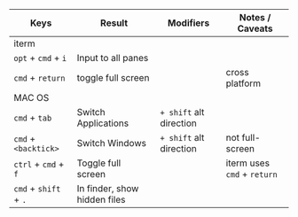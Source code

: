 Keys | Result | Modifiers | Notes / Caveats
-----|--------|-----------|----------------
iterm |
`opt` + `cmd` +  `i` | Input to all panes
`cmd` + `return` | toggle full screen | | cross platform
 MAC OS |
`cmd` + `tab` | Switch Applications | `+ shift` alt direction |
`cmd` + `<backtick>` | Switch Windows | `+ shift` alt direction | not full-screen
`ctrl` + `cmd` + `f` | Toggle full screen | | iterm uses `cmd` + `return`
`cmd` + `shift` + `.` | In finder, show hidden files|